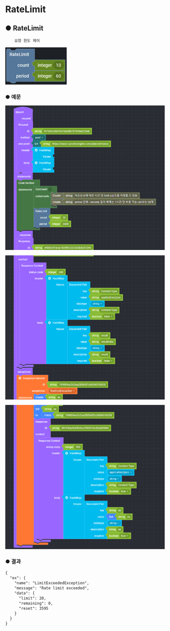 # RateLimit

## ● RateLimit

        요청 한도 제어

![](../../img/assets/image%20%28220%29.png)

### ● 예문

![](../../img/assets/image%20%28416%29.png)

![](../../img/assets/image%20%28418%29.png)

![](../../img/assets/image%20%28411%29.png)

### ● 결과

```text
{
  "ex": {
    "name": "LimitExceededException",
    "message": "Rate limit exceeded",
    "data": {
      "limit": 20,
      "remaining": 0,
      "reset": 3595
    }
  }
}
```
